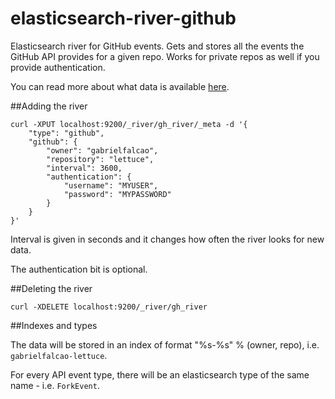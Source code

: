 elasticsearch-river-github
==========================

Elasticsearch river for GitHub events. Gets and stores all the events the GitHub API
provides for a given repo. Works for private repos as well if you provide authentication.

You can read more about what data is available [here](http://developer.github.com/v3/activity/events/).

##Adding the river

```
curl -XPUT localhost:9200/_river/gh_river/_meta -d '{
    "type": "github",
    "github": {
        "owner": "gabrielfalcao",
        "repository": "lettuce",
        "interval": 3600,
        "authentication": {
            "username": "MYUSER",
            "password": "MYPASSWORD"
        }
    }
}'
```

Interval is given in seconds and it changes how often the river looks for new data.

The authentication bit is optional.

##Deleting the river

```
curl -XDELETE localhost:9200/_river/gh_river
```

##Indexes and types

The data will be stored in an index of format "%s-%s" % (owner, repo), i.e.
`gabrielfalcao-lettuce`.

For every API event type, there will be an elasticsearch type of the same name -
i.e. `ForkEvent`.
